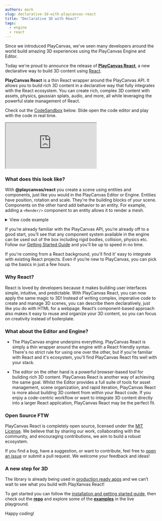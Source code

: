 ```yaml
---
authors: mark
slug: declarative-3d-with-playcanvas-react
title: "Declarative 3D with React"
tags:
  - engine
  - react
---
```


Since we introduced PlayCanvas, we've seen many developers around the world build amazing 3D experiences using the PlayCanvas Engine and Editor.

Today we're proud to announce the release of **[PlayCanvas React](https://github.com/playcanvas/react)**, a new declarative way to build 3D content using [React](https://react.dev/).

**PlayCanvas React** is a thin React wrapper around the PlayCanvas API. It allows you to build rich 3D content in a declarative way that fully integrates with the React ecosystem. You can create rich, complex 3D content with assets, physics, gaussian splats, audio, and more, all while leveraging the powerful state management of React.

Check out the [CodeSandbox](https://codesandbox.io/p/sandbox/playcanvas-react-mxfvg9?file=%2Fsrc%2FApp.jsx) below. Slide open the code editor and play with the code in real time.

<iframe src="https://codesandbox.io/embed/mxfvg9?view=preview&module=%2Fsrc%2FApp.jsx&hidenavigation=1"
  style={{ width: "100%", height: "500px", border: 0, borderRadius: "4px", overflow:"hidden" }}
  title="@playcanvas/react"
  allow="accelerometer; ambient-light-sensor; camera; encrypted-media; geolocation; gyroscope; hid; microphone; midi;   payment; usb; vr; xr-spatial-tracking"
  sandbox="allow-forms allow-modals allow-popups allow-presentation allow-same-origin allow-scripts"
  ></iframe>

<!-- truncate -->

### What does this look like?

With **@playcanvas/react** you create a scene using entities and components, just like you would in the PlayCanvas Editor or Engine. Entities have position, rotation and scale. They're the building blocks of your scene. Components on the other hand add behavior to an entity. For example, adding a `<Render/>` component to an entity allows it to render a mesh.

<details>
  <summary>View code example</summary>

  ```jsx
  import { Application, Entity } from '@playcanvas/react';
  import { Script as PcScript } from 'playcanvas';

  // This script spins the entity it's attached to
  class Spinner extends PcScript {
    update(dt) {
      this.entity.rotate(0, this.speed * dt, 0)
    }
  }

  /**
   * Your first @playcanvas/react example! 
   * This renders a spinning box with a camera and some lighting.
   */
  export const HelloWorld = () => {

    const material = useMaterial({ diffuse: 'gray' })

    return <Entity>
      {/* Create a camera entity */}
      <Entity name='camera' position={[4, 3, 4]}>
        <Camera clearColor='#111111' fov={28} />
      </Entity>

      {/* Create the spinning box entity */}
      <Entity position={[0, 0.5, 0]}>
        <Render type='box' material={material} />
        <Script script={Spinner} speed={10}/>
      </Entity>
    </Entity>
  };

  ```

</details>

If you’re already familiar with the PlayCanvas API, you’re already off to a good start, you’ll see that any component system available in the engine can be used out of the box including rigid bodies, collision, physics etc. Follow our [Getting Started Guide](https://playcanvas-react.vercel.app/docs/guide/getting-started) and you'll be up to speed in no time.

If you're coming from a React background, you'll find it' easy to integrate with existing React projects. Even if you’re new to PlayCanvas, you can pick up the basics in just a few hours.

### Why React?

React is loved by developers because it makes building user interfaces simple, intuitive, and predictable. With PlayCanvas React, you can now apply the same magic to 3D! Instead of writing complex, imperative code to create and manage 3D scenes, you can describe them declaratively, just like you do with HTML for a webpage. React’s component-based approach also makes it easy to reuse and organize your 3D content, so you can focus on creativity instead of boilerplate.

### What about the Editor and Engine?

- The PlayCanvas engine underpins everything. PlayCanvas React is simply a thin wrapper around the engine with a React friendly syntax. There's no strict rule for using one over the other, but if you're familiar with React and it's ecosystem, you'll find PlayCanvas React fits well with your stack.

- The editor on the other hand is a powerful browser-based tool for building rich 3D content. PlayCanvas React is another way of achieving the same goal. Whilst the Editor provides a full suite of tools for asset management, scene organization, and rapid iteration, PlayCanvas React is more about building 3D content from within your React code. If you enjoy a code-centric workflow or want to integrate 3D content directly into a larger React application, PlayCanvas React may be the perfect fit.

### Open Source FTW

PlayCanvas React is completely open source, licensed under the [MIT License](https://github.com/playcanvas/react/blob/main/LICENSE). We believe that by sharing our work, collaborating with the community, and encouraging contributions, we aim to build a robust ecosystem.

If you find a bug, have a suggestion, or want to contribute, feel free to [open an issue](https://github.com/playcanvas/react/issues) or submit a pull request. We welcome your feedback and ideas!

### A new step for 3D

The library is already being used in [production ready apps](https://ai.snapchat.com/) and we can’t wait to see what you build with PlayXanvas React!

To get started you can follow the [installation and getting started guide](https://playcanvas-react.vercel.app/docs/installation), then check out the **[repo](https://github.com/playcanvas/react)** and explore some of the **[examples](https://playcanvas.com/docs/api/react/playcanvas.react.html#examples)** in the live playground.

Happy coding!
